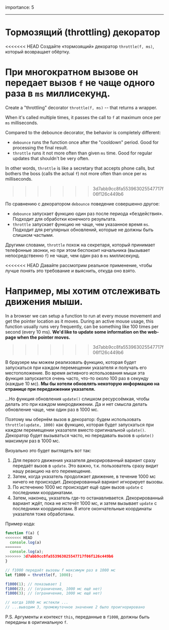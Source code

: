 importance: 5

---

# Тормозящий (throttling) декоратор

<<<<<<< HEAD
Создайте «тормозящий» декоратор `throttle(f, ms)`, который возвращает обёртку.

При многократном вызове он передает вызов `f` не чаще одного раза в `ms` миллисекунд.
=======
Create a "throttling" decorator `throttle(f, ms)` -- that returns a wrapper.

When it's called multiple times, it passes the call to `f` at maximum once per `ms` milliseconds.

Compared to the debounce decorator, the behavior is completely different:
- `debounce` runs the function once after the "cooldown" period. Good for processing the final result.
- `throttle` runs it not more often than given `ms` time. Good for regular updates that shouldn't be very often.

In other words, `throttle` is like a secretary that accepts phone calls, but bothers the boss (calls the actual `f`) not more often than once per `ms` milliseconds.
>>>>>>> 3d7abb9cc8fa553963025547717f06f126c449b6

По сравнению с декоратором `debounce` поведение совершенно другое:
- `debounce` запускает функцию один раз после периода «бездействия». Подходит для обработки конечного результата.
- `throttle` запускает функцию не чаще, чем указанное время `ms`. Подходит для регулярных обновлений, которые не должны быть слишком частыми.

Другими словами, `throttle` похож на секретаря, который принимает телефонные звонки, но при этом беспокоит начальника (вызывает непосредственно `f`) не чаще, чем один раз в `ms` миллисекунд.

<<<<<<< HEAD
Давайте рассмотрим реальное применение, чтобы лучше понять это требование и выяснить, откуда оно взято.

**Например, мы хотим отслеживать движения мыши.**
=======
In a browser we can setup a function to run at every mouse movement and get the pointer location as it moves. During an active mouse usage, this function usually runs very frequently, can be something like 100 times per second (every 10 ms).
**We'd like to update some information on the web-page when the pointer moves.**
>>>>>>> 3d7abb9cc8fa553963025547717f06f126c449b6

В браузере мы можем реализовать функцию, которая будет запускаться при каждом перемещении указателя и получать его местоположение. Во время активного использования мыши эта функция запускается очень часто, что-то около 100 раз в секунду (каждые 10 мс). **Мы бы хотели обновлять некоторую информацию на странице при передвижении указателя.**

...Но функция обновления `update()` слишком ресурсоёмкая, чтобы делать это при каждом микродвижении. Да и нет смысла делать обновление чаще, чем один раз в 1000 мс.

Поэтому мы обернём вызов в декоратор: будем использовать `throttle(update, 1000)` как функцию, которая будет запускаться при каждом перемещении указателя вместо оригинальной `update()`. Декоратор будет вызываться часто, но передавать вызов в `update()` максимум раз в 1000 мс.

Визуально это будет выглядеть вот так:

1. Для первого движения указателя декорированный вариант сразу передаёт вызов в `update`. Это важно, т.к. пользователь сразу видит нашу реакцию на его перемещение.
2. Затем, когда указатель продолжает движение, в течение 1000 мс ничего не происходит. Декорированный вариант игнорирует вызовы.
3. По истечению 1000 мс происходит ещё один вызов `update` с последними координатами.
4. Затем, наконец, указатель где-то останавливается. Декорированный вариант ждёт, пока не истечёт 1000 мс, и затем вызывает `update` с последними координатами. В итоге окончательные координаты указателя тоже обработаны.

Пример кода:

```js
function f(a) {
<<<<<<< HEAD
  console.log(a)
=======
  console.log(a);
>>>>>>> 3d7abb9cc8fa553963025547717f06f126c449b6
}

// f1000 передаёт вызовы f максимум раз в 1000 мс
let f1000 = throttle(f, 1000);

f1000(1); // показывает 1
f1000(2); // (ограничение, 1000 мс ещё нет)
f1000(3); // (ограничение, 1000 мс ещё нет)

// когда 1000 мс истекли ...
// ...выводим 3, промежуточное значение 2 было проигнорировано
```

P.S. Аргументы и контекст `this`, переданные в `f1000`, должны быть переданы в оригинальную `f`.
